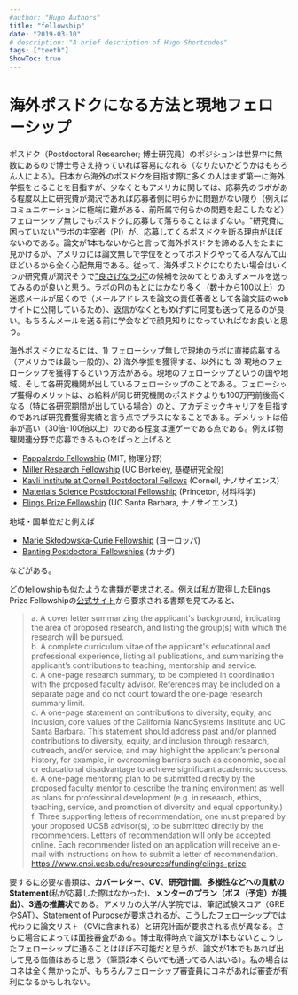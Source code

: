 ```yaml
---
#author: "Hugo Authors"
title: "fellowship"
date: "2019-03-10"
# description: "A brief description of Hugo Shortcodes"
tags: ["teeth"]
ShowToc: true
---
```


# 海外ポスドクになる方法と現地フェローシップ

ポスドク（Postdoctoral Researcher; 博士研究員）のポジションは世界中に無数にあるので博士号さえ持っていれば容易になれる（なりたいかどうかはもちろん人による）。日本から海外のポスドクを目指す際に多くの人はまず第一に海外学振をとることを目指すが、少なくともアメリカに関しては、応募先のラボがある程度以上に研究費が潤沢であれば応募者側に明らかに問題がない限り（例えばコミュニケーションに極端に難がある、前所属で何らかの問題を起こしたなど）フェローシップ無しでもポスドクに応募して落ちることはまずない。"研究費に困っていない"ラボの主宰者（PI）が、応募してくるポスドクを断る理由がほぼないのである。論文が1本もないからと言って海外ポスドクを諦める人をたまに見かけるが、アメリカには論文無しで学位をとってポスドクやってる人なんて山ほどいるから全く心配無用である。従って、海外ポスドクになりたい場合はいくつか研究費が潤沢そうで["良さげなラボ"](https://ys-blog.hatenadiary.com/entry/2021/07/07/152108)の候補を決めてとりあえずメールを送ってみるのが良いと思う。ラボのPIのもとにはかなり多く（数十から100以上）の迷惑メールが届くので（メールアドレスを論文の責任著者として各論文誌のwebサイトに公開しているため）、返信がなくともめげずに何度も送って見るのが良い。もちろんメールを送る前に学会などで顔見知りになっていればなお良いと思う。

海外ポスドクになるには、1) フェローシップ無しで現地のラボに直接応募する（アメリカでは最も一般的）、2) 海外学振を獲得する、以外にも 3) 現地のフェローシップを獲得するという方法がある。現地のフェローシップというの国や地域、そして各研究機関が出しているフェローシップのことである。フェローシップ獲得のメリットは、お給料が同じ研究機関のポスドクよりも100万円前後高くなる（特に各研究期間が出している場合）のと、アカデミックキャリアを目指すのであれば研究費獲得実績と言う点でプラスになることである。デメリットは倍率が高い（30倍-100倍以上）のである程度は運ゲーである点である。例えば物理関連分野で応募できるものをぱっと上げると

* [Pappalardo Fellowship](https://physics.mit.edu/research/pappalardo-fellowships-in-physics/) (MIT, 物理分野)
* [Miller Research Fellowship](https://miller.berkeley.edu/fellowship) (UC Berkeley, 基礎研究全般)
* [Kavli Institute at Cornell Postdoctoral Fellows](https://www.kicnano.cornell.edu/funding/postdocs/) (Cornell, ナノサイエンス)
* [Materials Science Postdoctoral Fellowship](https://pccm.princeton.edu/education/materials-science-postdoctoral-fellowship-competition) (Princeton, 材料科学)
* [Elings Prize Fellowship](https://www.cnsi.ucsb.edu/resources/funding/elings-prize) (UC Santa Barbara, ナノサイエンス)
  
地域・国単位だと例えば
* [Marie Skłodowska-Curie Fellowship](https://ec.europa.eu/research/mariecurieactions/actions/postdoctoral-fellowships) (ヨーロッパ)
* [Banting Postdoctoral Fellowships](https://banting.fellowships-bourses.gc.ca/en/home-accueil.html) (カナダ)

などがある。

どのfellowshipも似たような書類が要求される。例えば私が取得したElings Prize Fellowshipの[公式サイト](https://www.cnsi.ucsb.edu/resources/funding/elings-prize)から要求される書類を見てみると、

> a. A cover letter summarizing the applicant's background, indicating the area of proposed research, and listing the group(s) with which the research will be pursued.<br>
b. A complete curriculum vitae of the applicant's educational and professional experience, listing all publications, and summarizing the applicant’s contributions to teaching, mentorship and service.<br>
c. A one-page research summary, to be completed in coordination with the proposed faculty advisor.  References may be included on a separate page and do not count toward the one-page research summary limit.<br>
d. A one-page statement on contributions to diversity, equity, and inclusion, core values of the California NanoSystems Institute and UC Santa Barbara. This statement should address past and/or planned contributions to diversity, equity, and inclusion through research, outreach, and/or service, and may highlight the applicant’s personal history, for example, in overcoming barriers such as economic, social or educational disadvantage to achieve significant academic success.<br>
e. A one-page mentoring plan to be submitted directly by the proposed faculty mentor to describe the training environment as well as plans for professional development (e.g. in research, ethics, teaching, service, and promotion of diversity and equal opportunity.)<br>
f. Three supporting letters of recommendation, one must prepared by your proposed UCSB advisor(s), to be submitted directly by the recommenders.  Letters of recommendation will only be accepted online.  Each recommender listed on an application will receive an e-mail with instructions on how to submit a letter of recommendation.
https://www.cnsi.ucsb.edu/resources/funding/elings-prize

要するに必要な書類は、**カバーレター**、**CV**、**研究計画**、**多様性などへの貢献のStatement**(私が応募した際はなかった)、**メンターのプラン（ボス（予定）が提出）**、**3通の推薦状**である。アメリカの大学/大学院では、筆記試験スコア（GREやSAT）、Statement of Purposeが要求されるが、こうしたフェローシップでは代わりに論文リスト（CVに含まれる）と研究計画が要求される点が異なる。さらに場合によっては面接審査がある。博士取得時点で論文が1本もないとこうしたフェローシップに通ることはほぼ不可能だと思うが、論文が1本でもあれば出して見る価値はあると思う（筆頭2本くらいでも通ってる人はいる）。私の場合はコネは全く無かったが、もちろんフェローシップ審査員にコネがあれば審査が有利になるかもしれない。




